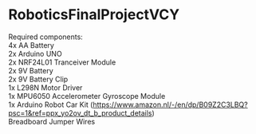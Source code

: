 # RoboticsFinalProjectVCY <br>


Required components:<br>
  4x AA Battery<br>
  2x Arduino UNO<br>
  2x NRF24L01 Tranceiver Module<br>
  2x 9V Battery<br>
  2x 9V Battery Clip<br>
  1x L298N Motor Driver<br>
  1x MPU6050 Accelerometer Gyroscope Module<br>
  1x Arduino Robot Car Kit (https://www.amazon.nl/-/en/dp/B09Z2C3LBQ?psc=1&ref=ppx_yo2ov_dt_b_product_details)<br>
  Breadboard Jumper Wires<br>
  
